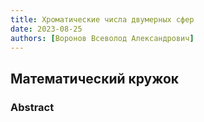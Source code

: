 ```yaml
---
title: Хроматические числа двумерных сфер
date: 2023-08-25
authors: [Воронов Всеволод Александрович]
---
```


## Математический кружок

### Abstract

